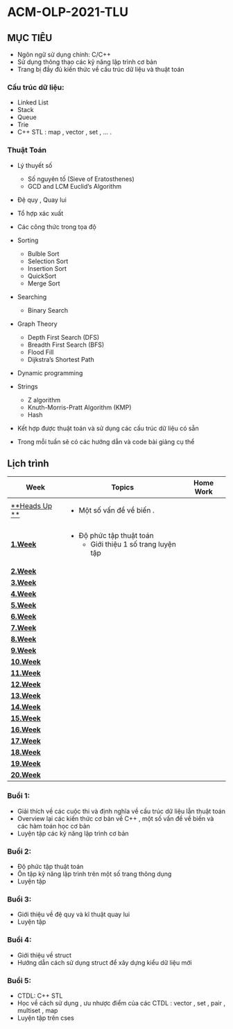# ACM-OLP-2021-TLU

## MỤC TIÊU

- Ngôn ngữ sử dụng chính: C/C++
- Sử dụng thông thạo các kỹ năng lập trình cơ bản
- Trang bị đầy đủ kiến thức về cấu trúc dữ liệu và thuật toán
### Cấu trúc dữ liệu:
   - Linked List
   - Stack
   - Queue
   - Trie
   - C++ STL : map , vector , set , ... .
### Thuật Toán

  - Lý thuyết số
    - Số nguyên tố (Sieve of Eratosthenes)
    - GCD and LCM Euclid’s Algorithm
  - Đệ quy , Quay lui
  - Tổ hợp xác xuất

  - Các công thức trong tọa độ 

  - Sorting
    - Bulble Sort
    - Selection Sort
    - Insertion Sort
    - QuickSort
    - Merge Sort

  - Searching
    - Binary Search
   
   - Graph Theory
     - Depth First Search (DFS)
     - Breadth First Search (BFS) 
     - Flood Fill
     - Dijkstra’s Shortest Path
    
  - Dynamic programming
    

  - Strings
    - Z algorithm
    - Knuth-Morris-Pratt Algorithm (KMP)
    - Hash

- Kết hợp được thuật toán và sử dụng các cấu trúc dữ liệu có sẵn

- Trong mỗi tuần sẽ có các hướng dẫn và code bài giảng cụ thể
## Lịch trình
|Week|Topics|Home Work|
| --- | --- | --- |
|[**Heads Up **](https://github.com/Drake1st/ACM-OLP-2021-TLU)|<ul><li>Một số vấn đề về biến .</li></ul>||
|[**1.Week**](https://github.com/Drake1st/ACM-OLP-2021-TLU/tree/main/Week%201)| <ul><li> Độ phức tập thuật toán <ul><li> Giới thiệu 1 số trang luyện tập ||
|[**2.Week**](https://github.com/Drake1st/ACM-OLP-2021-TLU)|||
|[**3.Week**](https://github.com/Drake1st/ACM-OLP-2021-TLU)|||
|[**4.Week**](https://github.com/Drake1st/ACM-OLP-2021-TLU)|||
|[**5.Week**](https://github.com/Drake1st/ACM-OLP-2021-TLU)|||
|[**6.Week**](https://github.com/Drake1st/ACM-OLP-2021-TLU)|||
|[**7.Week**](https://github.com/Drake1st/ACM-OLP-2021-TLU)|||
|[**8.Week**](https://github.com/Drake1st/ACM-OLP-2021-TLU)|||
|[**9.Week**](https://github.com/Drake1st/ACM-OLP-2021-TLU)|||
|[**10.Week**](https://github.com/Drake1st/ACM-OLP-2021-TLU)|||
|[**11.Week**](https://github.com/Drake1st/ACM-OLP-2021-TLU)|||
|[**12.Week**](https://github.com/Drake1st/ACM-OLP-2021-TLU)|||
|[**13.Week**](https://github.com/Drake1st/ACM-OLP-2021-TLU)|||
|[**14.Week**](https://github.com/Drake1st/ACM-OLP-2021-TLU)|||
|[**15.Week**](https://github.com/Drake1st/ACM-OLP-2021-TLU)|||
|[**16.Week**](https://github.com/Drake1st/ACM-OLP-2021-TLU)|||
|[**17.Week**](https://github.com/Drake1st/ACM-OLP-2021-TLU)|||
|[**18.Week**](https://github.com/Drake1st/ACM-OLP-2021-TLU)|||
|[**19.Week**](https://github.com/Drake1st/ACM-OLP-2021-TLU)|||
|[**20.Week**](https://github.com/Drake1st/ACM-OLP-2021-TLU)|||


### Buổi 1:
- Giải thích về các cuộc thi và định nghĩa về cấu trúc dữ liệu lẫn thuật toán
- Overview lại các kiến thức cơ bản về C++ , một số vấn đề về biến và các hàm toán học cơ bản
- Luyện tập các kỹ năng lập trình cơ bản

### Buổi 2:
- Độ phức tập thuật toán
- Ôn tập kỹ năng lập trình trên một số trang thông dụng
- Luyện tập

### Buổi 3:
- Giới thiệu về đệ quy và kĩ thuật quay lui
- Luyện tập

### Buổi 4:
- Giới thiệu về struct
- Hướng dẫn cách sử dụng struct để xây dựng kiểu dữ liệu mới

### Buổi 5:
- CTDL: C++ STL 
- Học về cách sử dụng , ưu nhược điểm của các CTDL : vector , set , pair , multiset , map 
- Luyện tập trên cses

